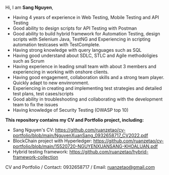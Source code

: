 Hi, I am **Sang Nguyen**,

- Having 4 years of experience in Web Testing, Mobile Testing and API Testing
- Good ability to design scripts for API Testing with Postman
- Good ability to build hybrid framework for Automation Testing, design scripts with Selenium Java, TestNG and
Experiencing in scripting automation testcases with TestComplete.
- Having strong knowledge with query languages such as SQL
- Having good understand about SDLC, STLC and Agile methodoligies such as Scrum
- Having experience in leading small team with about 3 members and experiencing in working with onshore clients.
- Having good engagement, collaboration skills and a strong team player. Quickly adapt to new envinronment.
- Experiencing in creating and implementing test strategies and detailed test plans, test cases/scripts
- Good ability in troubleshooting and collaborating with the development team to fix the issues
- Having knowledge of Security Testing (OWASP top 10)

**This repository contains my CV and Portfolio project, including:**
- Sang Nguyen's CV: https://github.com/ruanzetao/cv-portfolio/blob/main/NguyenXuanSang_0932658717_CV2022.pdf
- BlockChain project with Hyperledger: https://github.com/ruanzetao/cv-portfolio/blob/main/15520720-NGUYENXUANSANG-KHOALUAN.pdf
- Hybrid testing framework: https://github.com/ruanzetao/hybrid-framework-collection

CV and Portfolio / Contact: 0932658717 / Email: ruanzetao@gmail.com
